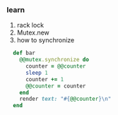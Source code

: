 ### learn

1. rack lock
2. Mutex.new
3. how to synchronize


```ruby
  def bar
    @@mutex.synchronize do
      counter = @@counter
      sleep 1
      counter += 1
      @@counter = counter
    end
    render text: "#{@@counter}\n"
  end
```
